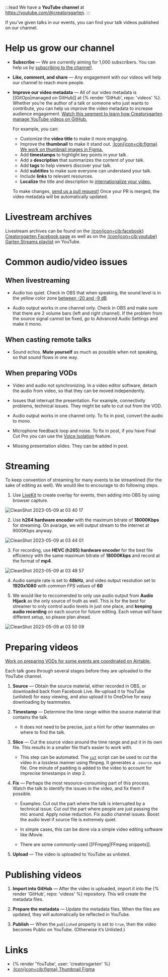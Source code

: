:::lead
We have a **YouTube channel** at <https://youtube.com/@creatorsgarten>.
:::

If you’ve given talks in our events, you can find your talk videos published on our channel.

# Help us grow our channel

- **Subscribe** — We are currently aiming for 1,000 subscribers. You can help us by [subscribing to the channel!](https://youtube.com/@creatorsgarten).

- **Like, comment, and share** — Any engagement with our videos will help our channel to reach more people.

- **Improve our video metadata** — All of our video metadata is [[GitOps|managed on GitHub]] at {% render 'GitHub', repo: 'videos' %}. Whether you’re the author of a talk or someone who just wants to contribute, you can help us improve the video metadata to increase audience engagement. [Watch this segment to learn how Creatorsgarten manage YouTube videos on GitHub.](https://www.youtube.com/watch?v=GR2tKv93BDY&t=1502s)

  For example, you can:

  - Customize the **video title** to make it more engaging.
  - Improve the **thumbnail** to make it stand out. [:Icon{icon=cib:figma} We work on thumbnail images in Figma.][thumbfig]
  - Add **timestamps** to highlight key points in your talk.
  - Add a **description** that summarizes the content of your talk.
  - Add **tags** to help viewers discover your talk.
  - Add **subtitles** to make sure everyone can understand your talk.
  - Include **links** to relevant resources.
  - **Localize** the title and description to [internationalize your video.](https://notes.dt.in.th/LocalTalkInternationalization)

  To make changes, [send us a pull request!](https://github.com/creatorsgarten/videos/blob/main/CONTRIBUTING.md) Once your PR is merged, the video metadata will be automatically updated.

# Livestream archives

Livestream archives can be found on the [:Icon{icon=cib:facebook} Creatorsgarten Facebook page](https://www.facebook.com/creatorsgarten/videos/) as well as on the [:Icon{icon=cib:youtube} Garten Streams playlist][streams] on YouTube.

# Common audio/video issues

## When livestreaming

- Audio too quiet. Check in OBS that when speaking, the sound level is in the yellow color zone [between -20 and -9 dB](https://www.reddit.com/r/Twitch/comments/nctu56/best_sound_levels_for_obs/)

- Audio output works in one channel only. Check in OBS and make sure that there are 2 volume bars (left and right channel). If the problem from the source signal cannot be fixed, go to Advanced Audio Settings and make it mono.

## When casting remote talks

- Sound echos. **Mute yourself** as much as possible when not speaking, so that sound flows in one way.

## When preparing VODs

- Video and audio not synchronizing. In a video editor software, detach the audio from video, so that they can be moved independently.

- Issues that interrupt the presentation. For example, connectivity problems, technical issues. They might be safe to cut out from the VOD.

- Audio output works in one channel only. To fix in post, convert the audio to mono.

- Microphone feedback loop and noise. To fix in post, if you have Final Cut Pro you can use the [Voice Isolation](https://support.apple.com/guide/final-cut-pro/enhance-audio-verc1fab873/mac#:~:text=of%20equalization%20presets.-,Voice%20Isolation,-%3A%20Prioritizes%20human) feature.

- Missing presentation slides. They can be added in post.

# Streaming

To keep convention of streaming for many events to be streamlined (for the sake of editing as well). We would like to encourage to do following steps.

1. Use [LiveKit](https://github.com/creatorsgarten/livekit) to create overlay for events, then adding into OBS by using browser capture.

![CleanShot 2023-05-09 at 03 40 17](https://user-images.githubusercontent.com/22584594/236905447-f2e92ea5-f75d-4198-a057-1320b2aa3ab1.png)

2. Use **h264 hardware encoder** with the maximum bitrate of **18000Kbps** for streaming. On avarage, we will output stream to the internet at 9000Kbps anyway.

![CleanShot 2023-05-09 at 03 44 01](https://user-images.githubusercontent.com/22584594/236906138-b45dc7e0-2611-4caa-8342-beb8cd36627e.png)

3. For recording, use **HEVC (h265) hardware encoder** for the best file efficiency with the same maximum bitrate of **18000Kbps** and record at the format of **mp4**.

![CleanShot 2023-05-09 at 03 48 57](https://user-images.githubusercontent.com/22584594/236907154-26f745a0-0f3f-497c-8ec1-1dd5959fcb59.png)

4. Audio sample rate is set to **48kHz**, and video output resolution set to **1920x1080** with *common FPS values* of **60**

5. We would like to reccomended to only use audio output from **Audio Hijack** as the only source of truth as well. This is for the best for streamer to only control audio levels in just one place, and **keeping audio recording** on each source for future editing. Each venue will have different setup, so please plan ahead.

![CleanShot 2023-05-09 at 03 50 09](https://user-images.githubusercontent.com/22584594/236907486-5141eba5-41a0-44f5-9c60-48ef9c8ee8cf.png)


# Preparing videos

[Work on preparing VODs for some events are coordinated on Airtable.](https://airtable.com/shru5fGOzjhHHxo05)

Each talk goes through several stages before they are uploaded to the YouTube channel.

   1. **Source** — Obtain the source material, either recorded in OBS, or downloaded back from Facebook Live. Re-upload it to YouTube (unlisted) for easy viewing, and also upload it to OneDrive for easy downloading by teammates.

   2. **Timestamp** — Determine the time range within the source material that contains the talk.

        - It does not need to be precise, just a hint for other teammates on where to find the talk.

   3. **Slice** — Cut the source video around the time range and put it in its own file. This results in a smaller file that’s easier to work with.

        - This step can be automated. The [`cut`](https://github.com/creatorsgarten/videos/blob/main/bin/cut) script can be used to cut the video in a lossless manner using ffmpeg. It generates a `.source.mp4` file. One minute of padding is added to the video to account for imprecise timestamps in step 2.

   4. **Fix** — Perhaps the most resource-consuming part of this process. Watch the talk to identify the issues in the video, and fix them if possible.

        - Examples: Cut out the part where the talk is interrupted by a technical issue. Cut out the part where people are just passing the mic around. Apply noise reduction. Fix audio channel issues. Boost the audio level if source file is extremely quiet.

        - In simple cases, this can be done via a simple video editing software like iMovie.

        - There are some commonly-used [[FFmpeg|FFmpeg snippets]].

   5. **Upload** — The video is uploaded to YouTube as unlisted.

# Publishing videos

1. **Import into GitHub** — After the video is uploaded, import it into the {% render 'GitHub', repo: 'videos' %} repository. This will create the metadata files.

2. **Prepare the metadata** — Update the metadata files. When the files are updated, they will automatically be reflected in YouTube.

3. **Publish** — When the `published` property is set to `true`, then the video becomes Public on YouTube. (Otherwise it’s Unlisted.)

# Links

- {% render 'YouTube', user: 'creatorsgarten' %}
- [:Icon{icon=cib:figma} Thumbnail Figma][thumbfig]

[thumbfig]: https://www.figma.com/file/Lg0A78Zwm1T4rtcDljsIfK/Video-thumbnails?node-id=0-1&t=EIr6PBojoDVot7c5-0
[streams]: https://www.youtube.com/playlist?list=PLTuz2sLvbRpwkoLi0AYDwdABU5dhkoGIr
